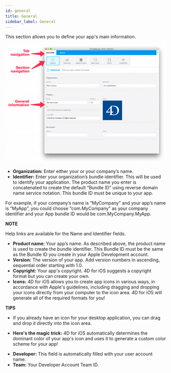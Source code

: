 ```yaml
---
id: general
title: General
sidebar_label: General
---
```


This section allows you to define your app's main information.

![General section](assets/project-editor/General-section-4D-for-iOS.png)

* **Organization:** Enter either your or your company’s name.
* **Identifier:** Enter your organization’s bundle identifier. This will be used to identify your application. The product name you enter is concatenated to create the default “Bundle ID” using reverse domain name service notation. This bundle ID must be unique to your app.
 

For example, if your company’s name is “MyCompany” and your app’s name is “MyApp”, you could choose “com.MyCompany” as your company identifier and your App bundle ID would be com.MyCompany.MyApp.

<div markdown="1" class = "tips">

**NOTE**

Help links are available for the Name and Identifier fields.
</div>

 

* **Product name:** Your app’s name. As described above, the product name is used to create the bundle identifier. This Bundle ID must be the same as the Bundle ID you create in your Apple Development account.
* **Version:** The version of your app. Add version numbers in ascending, sequential order starting with 1.0.
* **Copyright:** Your app's copyright. 4D for iOS suggests a copyright format but you can create your own.
* **Icons:** 4D for iOS allows you to create app icons in various ways, in accordance with  Apple's guidelines, including dragging and dropping your icons directly from your computer to the icon area. 4D for iOS will generate all of the required formats for you!
 

<div markdown="1" class = "tips">

**TIPS**

* If you already have an icon for your desktop application, you can drag and drop it directly into the icon area. 

* **Here's the magic trick:** 4D for iOS automatically determines the dominant color of your app's icon and uses it to generate a custom color scheme for your app!
</div>


* **Developer:** This field is automatically filled with your user account name.
* **Team:** Your Developer Account Team ID.

